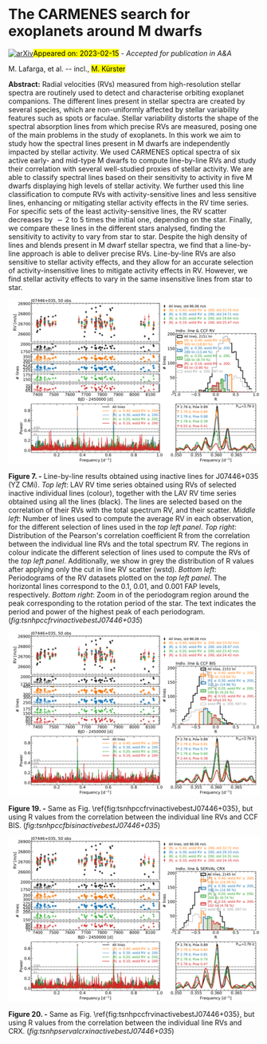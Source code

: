 <div class="macros" style="visibility:hidden;">
$\newcommand{\ensuremath}{}$
$\newcommand{\xspace}{}$
$\newcommand{\object}[1]{\texttt{#1}}$
$\newcommand{\farcs}{{.}''}$
$\newcommand{\farcm}{{.}'}$
$\newcommand{\arcsec}{''}$
$\newcommand{\arcmin}{'}$
$\newcommand{\ion}[2]{#1#2}$
$\newcommand{\textsc}[1]{\textrm{#1}}$
$\newcommand{\hl}[1]{\textrm{#1}}$
$\newcommand{çf}{cross-correlation function\xspace}$
$\newcommand{\vsini}{\ensuremath{v \sin{i}}\xspace}$
$\newcommand{\ms}{\ensuremath{\mathrm{m s^{-1}}}\xspace}$
$\newcommand{\kms}{\ensuremath{\mathrm{km s^{-1}}}\xspace}$
$\newcommand{\A}{\ensuremath{\mathrm{Å}}\xspace}$
$\newcommand{\Halpha}{\ensuremath{\mathrm{H\alpha}}\xspace}$
$\newcommand{\CaHK}{\ion{Ca}{II} H\&K\xspace}$
$\newcommand{\pEWHalpha}{pEW\ensuremath{'(\Halpha)}\xspace}$
$\newcommand{\IHalpha}{\ensuremath{I_{\Halpha}}\xspace}$
$\newcommand{\logLHalphaLbol}{\ensuremath{\log(L_{\Halpha}/L_{\mathrm{bol}})}\xspace}$
$\newcommand{\LXLJ}{\ensuremath{L_X/L_J}\xspace}$
$\newcommand{\RHK}{\ensuremath{R'_{\mathrm{HK}}}\xspace}$
$\newcommand{\logRHK}{\ensuremath{\log R'_{\mathrm{HK}}}\xspace}$
$\newcommand{\HeD}{\ion{He}{I} \ensuremath{\mathrm{D_3}}\xspace}$
$\newcommand{\Heten}{\ensuremath{\mathrm{\ion{He}{I}} \lambda10833 \mathrm{Å}}\xspace}$
$\newcommand{\Pabeta}{\ensuremath{\mathrm{Pa}\beta}\xspace}$
$\newcommand{\NaD}{\ensuremath{\mathrm{\ion{Na}{I} D}}\xspace}$
$\newcommand{\Caii}{\ensuremath{\mathrm{\ion{Ca}{II}}}\xspace}$
$\newcommand{\Prot}{\ensuremath{P_{\mathrm{rot}}}\xspace}$
$\newcommand{\Prothalf}{\ensuremath{\frac{1}{2}P_{\mathrm{rot}}}\xspace}$
$\newcommand{\Protthird}{\ensuremath{\frac{1}{3}P_{\mathrm{rot}}}\xspace}$
$\newcommand{\Protalias}{\ensuremath{P_{\mathrm{rot}}\mathrm{ 1 d a.}}\xspace}$
$\newcommand{\Prothalfalias}{\ensuremath{\frac{1}{2}P_{\mathrm{rot}}\mathrm{ 1 d a.}}\xspace}$
$\newcommand{\Protthirdalias}{\ensuremath{\frac{1}{3}P_{\mathrm{rot}}\mathrm{ 1 d a.}}\xspace}$
$\newcommand{\days}{\ensuremath{\mathrm{d}}\xspace}$
$\newcommand{\FAP}{\ensuremath{\mathrm{FAP}}\xspace}$
$\newcommand{\Msun}{\ensuremath{\mathrm{M_{\odot}}}\xspace}$
$\newcommand{\Mearth}{\ensuremath{\mathrm{M_{\oplus}}}\xspace}$
$\newcommand{\Mjup}{\ensuremath{\mathrm{M_{J}}}\xspace}$
$\newcommand{\caracal}{\texttt{caracal}\xspace}$
$\newcommand{\serval}{\texttt{serval}\xspace}$
$\newcommand{\raccoon}{\texttt{raccoon}\xspace}$</div>

<div class="macros" style="visibility:hidden;">
$\newcommand{\ensuremath}{}$
$\newcommand{\xspace}{}$
$\newcommand{\object}[1]{\texttt{#1}}$
$\newcommand{\farcs}{{.}''}$
$\newcommand{\farcm}{{.}'}$
$\newcommand{\arcsec}{''}$
$\newcommand{\arcmin}{'}$
$\newcommand{\ion}[2]{#1#2}$
$\newcommand{\textsc}[1]{\textrm{#1}}$
$\newcommand{\hl}[1]{\textrm{#1}}$
$\newcommand{çf}{cross-correlation function\xspace}$
$\newcommand{\vsini}{\ensuremath{v \sin{i}}\xspace}$
$\newcommand{\ms}{\ensuremath{\mathrm{m s^{-1}}}\xspace}$
$\newcommand{\kms}{\ensuremath{\mathrm{km s^{-1}}}\xspace}$
$\newcommand{\A}{\ensuremath{\mathrm{Å}}\xspace}$
$\newcommand{\Halpha}{\ensuremath{\mathrm{H\alpha}}\xspace}$
$\newcommand{\CaHK}{\ion{Ca}{II} H\&K\xspace}$
$\newcommand{\pEWHalpha}{pEW\ensuremath{'(\Halpha)}\xspace}$
$\newcommand{\IHalpha}{\ensuremath{I_{\Halpha}}\xspace}$
$\newcommand{\logLHalphaLbol}{\ensuremath{\log(L_{\Halpha}/L_{\mathrm{bol}})}\xspace}$
$\newcommand{\LXLJ}{\ensuremath{L_X/L_J}\xspace}$
$\newcommand{\RHK}{\ensuremath{R'_{\mathrm{HK}}}\xspace}$
$\newcommand{\logRHK}{\ensuremath{\log R'_{\mathrm{HK}}}\xspace}$
$\newcommand{\HeD}{\ion{He}{I} \ensuremath{\mathrm{D_3}}\xspace}$
$\newcommand{\Heten}{\ensuremath{\mathrm{\ion{He}{I}} \lambda10833 \mathrm{Å}}\xspace}$
$\newcommand{\Pabeta}{\ensuremath{\mathrm{Pa}\beta}\xspace}$
$\newcommand{\NaD}{\ensuremath{\mathrm{\ion{Na}{I} D}}\xspace}$
$\newcommand{\Caii}{\ensuremath{\mathrm{\ion{Ca}{II}}}\xspace}$
$\newcommand{\Prot}{\ensuremath{P_{\mathrm{rot}}}\xspace}$
$\newcommand{\Prothalf}{\ensuremath{\frac{1}{2}P_{\mathrm{rot}}}\xspace}$
$\newcommand{\Protthird}{\ensuremath{\frac{1}{3}P_{\mathrm{rot}}}\xspace}$
$\newcommand{\Protalias}{\ensuremath{P_{\mathrm{rot}}\mathrm{ 1 d a.}}\xspace}$
$\newcommand{\Prothalfalias}{\ensuremath{\frac{1}{2}P_{\mathrm{rot}}\mathrm{ 1 d a.}}\xspace}$
$\newcommand{\Protthirdalias}{\ensuremath{\frac{1}{3}P_{\mathrm{rot}}\mathrm{ 1 d a.}}\xspace}$
$\newcommand{\days}{\ensuremath{\mathrm{d}}\xspace}$
$\newcommand{\FAP}{\ensuremath{\mathrm{FAP}}\xspace}$
$\newcommand{\Msun}{\ensuremath{\mathrm{M_{\odot}}}\xspace}$
$\newcommand{\Mearth}{\ensuremath{\mathrm{M_{\oplus}}}\xspace}$
$\newcommand{\Mjup}{\ensuremath{\mathrm{M_{J}}}\xspace}$
$\newcommand{\caracal}{\texttt{caracal}\xspace}$
$\newcommand{\serval}{\texttt{serval}\xspace}$
$\newcommand{\raccoon}{\texttt{raccoon}\xspace}$</div>



<div id="title">

# The CARMENES search for exoplanets around M dwarfs

</div>
<div id="comments">

[![arXiv](https://img.shields.io/badge/arXiv-2302.07916-b31b1b.svg)](https://arxiv.org/abs/2302.07916)<mark>Appeared on: 2023-02-15</mark> - _Accepted for publication in A&A_

</div>
<div id="authors">

M. Lafarga, et al. -- incl., <mark>M. Kürster</mark>

</div>
<div id="abstract">

**Abstract:** Radial velocities (RVs) measured from high-resolution stellar spectra are routinely used to detect and characterise orbiting exoplanet companions. The different lines present in stellar spectra are created by several species, which are non-uniformly affected by stellar variability features such as spots or faculae. Stellar variability distorts the shape of the spectral absorption lines from which precise RVs  are measured, posing one of the main problems in the study of exoplanets. In this work we aim to study how the spectral lines present in M dwarfs are independently impacted by stellar activity. We used CARMENES optical spectra of six active early- and mid-type M dwarfs to compute line-by-line RVs and study their correlation with several well-studied proxies of stellar activity. We are able to classify spectral lines based on their sensitivity to activity in five M dwarfs displaying high levels of stellar activity. We further used this line classification to compute RVs with activity-sensitive lines and less sensitive lines, enhancing or mitigating stellar activity effects in the RV time series. For specific sets of the least activity-sensitive lines, the RV scatter decreases by $\sim2$ to 5 times the initial one, depending on the star. Finally, we compare these lines in the different stars analysed, finding the sensitivity to activity to vary from star to star. Despite the high density of lines and blends present in M dwarf stellar spectra, we find that a line-by-line approach is able to deliver precise RVs. Line-by-line RVs are also sensitive to stellar activity effects, and they allow for an accurate selection of activity-insensitive lines to mitigate activity effects in RV. However, we find stellar activity effects to vary in the same insensitive lines from star to star.

</div>

<div id="div_fig1">

<img src="tmp_2302.07916/./figures/J07446+035/correlation_ccfrvnzp_fitgaussianrvline/ts_nlin_histrcoeff_periodogram_all_rcoeff_cuts_-0.40_0.40_inside_stdwrvlinmax200_rcoeff_cuts_-0.30_0.30_inside_stdwrvlinmax200_rcoeff_cuts_-0.20_0.20_inside_stdwrvlinmax200_rcoeff_cuts_-0.10_0.10_inside_stdwrvlinmax200_rvline_mean_zoomprot.png" alt="Fig7" width="100%"/>

**Figure 7. -** Line-by-line results obtained using inactive lines for J07446+035 (YZ CMi). *Top left*: LAV RV time series obtained using RVs of selected inactive individual lines (colour), together with the LAV RV time series obtained using all the lines (black). The lines are selected based on the correlation of their RVs with the total spectrum RV, and their scatter. *Middle left*: Number of lines used to compute the average RV in each observation, for the different selection of lines used in the *top left panel*. *Top right*: Distribution of the Pearson's correlation coefficient R from the correlation between the individual line RVs and the total spectrum RV. The regions in colour indicate the different selection of lines used to compute the RVs of the *top left panel*. Additionally, we show in grey the distribution of R values after applying only the cut in line RV scatter (wstd). *Bottom left*: Periodograms of the RV datasets plotted on the *top left panel*. The horizontal lines correspond to the 0.1, 0.01, and 0.001 FAP levels, respectively. *Bottom right*: Zoom in of the periodogram region around the peak corresponding to the rotation period of the star. The text indicates the period and power of the highest peak of each periodogram. (*fig:tsnhpccfrvinactivebestJ07446+035*)

</div>
<div id="div_fig2">

<img src="tmp_2302.07916/./figures/J07446+035/correlation_ccfbis_fitgaussianrvline/ts_nlin_histrcoeff_periodogram_all_rcoeff_cuts_-0.40_0.40_inside_stdwrvlinmax200_rcoeff_cuts_-0.30_0.30_inside_stdwrvlinmax200_rcoeff_cuts_-0.20_0.20_inside_stdwrvlinmax200_rcoeff_cuts_-0.10_0.10_inside_stdwrvlinmax200_rvline_mean_zoomprot.png" alt="Fig19" width="100%"/>

**Figure 19. -** Same as Fig. \ref{fig:tsnhpccfrvinactivebestJ07446+035}, but using R values from the correlation between the individual line RVs and CCF BIS. (*fig:tsnhpccfbisinactivebestJ07446+035*)

</div>
<div id="div_fig3">

<img src="tmp_2302.07916/./figures/J07446+035/correlation_servalcrx_fitgaussianrvline/ts_nlin_histrcoeff_periodogram_all_rcoeff_cuts_-0.40_0.40_inside_stdwrvlinmax200_rcoeff_cuts_-0.30_0.30_inside_stdwrvlinmax200_rcoeff_cuts_-0.20_0.20_inside_stdwrvlinmax200_rcoeff_cuts_-0.10_0.10_inside_stdwrvlinmax200_rvline_mean_zoomprot.png" alt="Fig20" width="100%"/>

**Figure 20. -** Same as Fig. \ref{fig:tsnhpccfrvinactivebestJ07446+035}, but using R values from the correlation between the individual line RVs and CRX. (*fig:tsnhpservalcrxinactivebestJ07446+035*)

</div>